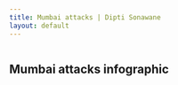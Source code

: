 ```yaml
---
title: Mumbai attacks | Dipti Sonawane
layout: default
---
```

<div class="uk-cover-background mumbai parallax-block" data-uk-parallax="{bg: -200}">
	 <img class="uk-invisible" src="" width="" height="" alt="">
</div>
<div class="uk-width-medium-2-3 uk-container-center">

  <article class="post-content">
	<h1>Mumbai attacks infographic</h1>		
	<div style="height: 1000px"></div>
  </article>
</div>
